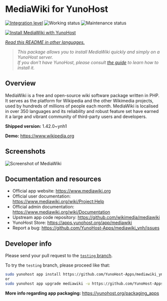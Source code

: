 <!--
N.B.: This README was automatically generated by <https://github.com/YunoHost/apps/tree/master/tools/readme_generator>
It shall NOT be edited by hand.
-->

# MediaWiki for YunoHost

[![Integration level](https://dash.yunohost.org/integration/mediawiki.svg)](https://dash.yunohost.org/appci/app/mediawiki) ![Working status](https://ci-apps.yunohost.org/ci/badges/mediawiki.status.svg) ![Maintenance status](https://ci-apps.yunohost.org/ci/badges/mediawiki.maintain.svg)

[![Install MediaWiki with YunoHost](https://install-app.yunohost.org/install-with-yunohost.svg)](https://install-app.yunohost.org/?app=mediawiki)

*[Read this README in other languages.](./ALL_README.md)*

> *This package allows you to install MediaWiki quickly and simply on a YunoHost server.*  
> *If you don't have YunoHost, please consult [the guide](https://yunohost.org/install) to learn how to install it.*

## Overview

MediaWiki is a free and open-source wiki software package written in PHP. It serves as the platform for Wikipedia and the other Wikimedia projects, used by hundreds of millions of people each month. MediaWiki is localised in over 350 languages and its reliability and robust feature set have earned it a large and vibrant community of third-party users and developers.


**Shipped version:** 1.42.0~ynh1

**Demo:** <https://www.wikipedia.org>

## Screenshots

![Screenshot of MediaWiki](./doc/screenshots/screenshot.png)

## Documentation and resources

- Official app website: <https://www.mediawiki.org>
- Official user documentation: <https://www.mediawiki.org/wiki/Project:Help>
- Official admin documentation: <https://www.mediawiki.org/wiki/Documentation>
- Upstream app code repository: <https://github.com/wikimedia/mediawiki>
- YunoHost Store: <https://apps.yunohost.org/app/mediawiki>
- Report a bug: <https://github.com/YunoHost-Apps/mediawiki_ynh/issues>

## Developer info

Please send your pull request to the [`testing` branch](https://github.com/YunoHost-Apps/mediawiki_ynh/tree/testing).

To try the `testing` branch, please proceed like that:

```bash
sudo yunohost app install https://github.com/YunoHost-Apps/mediawiki_ynh/tree/testing --debug
or
sudo yunohost app upgrade mediawiki -u https://github.com/YunoHost-Apps/mediawiki_ynh/tree/testing --debug
```

**More info regarding app packaging:** <https://yunohost.org/packaging_apps>
